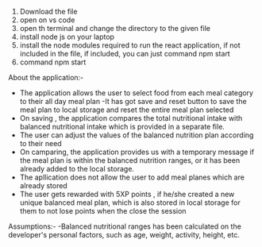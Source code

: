1. Download the file
2. open on vs code
3. open th terminal and change the directory to the given file
4. install node js on your laptop
5. install the node modules required to run the react application, if not included in the file, if included, you can just command npm start
6. command npm start

About the application:-

- The application allows the user to select food from each meal category to their all day meal plan
  -It has got save and reset button to save the meal plan to local storage and reset the entire meal plan selected
- On saving , the application compares the total nutritional intake with balanced nutritional intake which is provided in a separate file.
- The user can adjust the values of the balanced nutrition plan according to their need
- On camparing, the application provides us with a temporary message if the meal plan is within the balanced nutrition ranges, or it has been already added to the local storage.
- The apllication does not allow the user to add meal planes which are already stored
- The user gets rewarded with 5XP points , if he/she created a new unique balanced meal plan, which is also stored in local storage for them to not lose points when the close the session

Assumptions:-
-Balanced nutritional ranges has been calculated on the developer's personal factors, such as age, weight, activity, height, etc.
